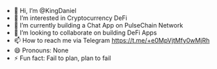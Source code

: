 - 👋 Hi, I’m @KingDaniel 
- 👀 I’m interested in Cryptocurrency DeFi
- 🌱 I’m currently building a Chat App on PulseChain Network 
- 💞️ I’m looking to collaborate on building DeFi Apps
- 📫 How to reach me via Telegram  https://t.me/+e0MpVjtMfy0wMjRh
- 😄 Pronouns: None
- ⚡ Fun fact: Fail to plan, plan to fail 

<!---
King Daniel  is a ✨ special ✨ repository because its `README.md` (this file) appears on your GitHub profile.
You can click the Preview link to take a look at your changes.
--->
